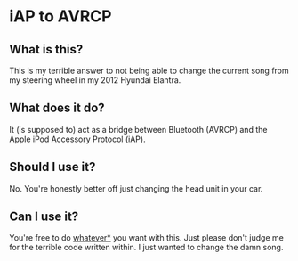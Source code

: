 # iAP to AVRCP

## What is this?
This is my terrible answer to not being able to change the current song from my steering wheel in my 2012 Hyundai Elantra.

## What does it do?
It (is supposed to) act as a bridge between Bluetooth (AVRCP) and the Apple iPod Accessory Protocol (iAP). 

## Should I use it?
No. You're honestly better off just changing the head unit in your car.

## Can I use it?
You're free to do [whatever*](LICENCE.txt) you want with this. Just please don't judge me for the terrible code written within. I just wanted to change the damn song. 
